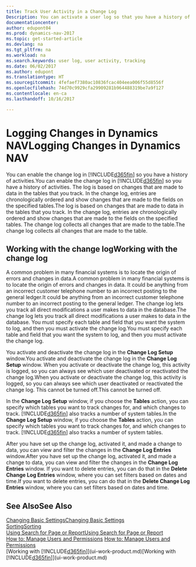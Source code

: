 ```yaml
---
title: Track User Activity in a Change Log
Description: You can activate a user log so that you have a history of any changes made to data in tracked tables.
documentationcenter: 
author: edupont04
ms.prod: dynamics-nav-2017
ms.topic: get-started-article
ms.devlang: na
ms.tgt_pltfrm: na
ms.workload: na
ms.search.keywords: user log, user activity, tracking
ms.date: 06/02/2017
ms.author: edupont
ms.translationtype: HT
ms.sourcegitcommit: 4fefaef7380ac10836fcac404eea006f55d8556f
ms.openlocfilehash: 74d70c9929cfa29909281b964488319be7a9f127
ms.contentlocale: en-ca
ms.lasthandoff: 10/16/2017

---
```

# <a name="logging-changes-in-dynamics-nav"></a><span data-ttu-id="5ed1d-103">Logging Changes in Dynamics NAV</span><span class="sxs-lookup"><span data-stu-id="5ed1d-103">Logging Changes in Dynamics NAV</span></span>
<span data-ttu-id="5ed1d-104">You can enable the change log in [!INCLUDE[d365fin](includes/d365fin_md.md)] so you have a history of activities.</span><span class="sxs-lookup"><span data-stu-id="5ed1d-104">You can enable the change log in [!INCLUDE[d365fin](includes/d365fin_md.md)] so you have a history of activities.</span></span> <span data-ttu-id="5ed1d-105">The log is based on changes that are made to data in the tables that you track. In the change log, entries are chronologically ordered and show changes that are made to the fields on the specified tables.</span><span class="sxs-lookup"><span data-stu-id="5ed1d-105">The log is based on changes that are made to data in the tables that you track. In the change log, entries are chronologically ordered and show changes that are made to the fields on the specified tables.</span></span> <span data-ttu-id="5ed1d-106">The change log collects all changes that are made to the table.</span><span class="sxs-lookup"><span data-stu-id="5ed1d-106">The change log collects all changes that are made to the table.</span></span>  

## <a name="working-with-the-change-log"></a><span data-ttu-id="5ed1d-107">Working with the change log</span><span class="sxs-lookup"><span data-stu-id="5ed1d-107">Working with the change log</span></span>
<span data-ttu-id="5ed1d-108">A common problem in many financial systems is to locate the origin of errors and changes in data.</span><span class="sxs-lookup"><span data-stu-id="5ed1d-108">A common problem in many financial systems is to locate the origin of errors and changes in data.</span></span> <span data-ttu-id="5ed1d-109">It could be anything from an incorrect customer telephone number to an incorrect posting to the general ledger.</span><span class="sxs-lookup"><span data-stu-id="5ed1d-109">It could be anything from an incorrect customer telephone number to an incorrect posting to the general ledger.</span></span> <span data-ttu-id="5ed1d-110">The change log lets you track all direct modifications a user makes to data in the database.</span><span class="sxs-lookup"><span data-stu-id="5ed1d-110">The change log lets you track all direct modifications a user makes to data in the database.</span></span> <span data-ttu-id="5ed1d-111">You must specify each table and field that you want the system to log, and then you must activate the change log.</span><span class="sxs-lookup"><span data-stu-id="5ed1d-111">You must specify each table and field that you want the system to log, and then you must activate the change log.</span></span>  

<span data-ttu-id="5ed1d-112">You activate and deactivate the change log in the **Change Log Setup** window.</span><span class="sxs-lookup"><span data-stu-id="5ed1d-112">You activate and deactivate the change log in the **Change Log Setup** window.</span></span> <span data-ttu-id="5ed1d-113">When you activate or deactivate the change log, this activity is logged, so you can always see which user deactivated or reactivated the change log.</span><span class="sxs-lookup"><span data-stu-id="5ed1d-113">When you activate or deactivate the change log, this activity is logged, so you can always see which user deactivated or reactivated the change log.</span></span> <span data-ttu-id="5ed1d-114">This cannot be turned off.</span><span class="sxs-lookup"><span data-stu-id="5ed1d-114">This cannot be turned off.</span></span>  

<span data-ttu-id="5ed1d-115">In the **Change Log Setup** window, if you choose the **Tables** action, you can specify which tables you want to track changes for, and which changes to track. [!INCLUDE[d365fin](includes/d365fin_md.md)] also tracks a number of system tables.</span><span class="sxs-lookup"><span data-stu-id="5ed1d-115">In the **Change Log Setup** window, if you choose the **Tables** action, you can specify which tables you want to track changes for, and which changes to track. [!INCLUDE[d365fin](includes/d365fin_md.md)] also tracks a number of system tables.</span></span>

<span data-ttu-id="5ed1d-116">After you have set up the change log, activated it, and made a change to data, you can view and filter the changes in the **Change Log Entries** window.</span><span class="sxs-lookup"><span data-stu-id="5ed1d-116">After you have set up the change log, activated it, and made a change to data, you can view and filter the changes in the **Change Log Entries** window.</span></span> <span data-ttu-id="5ed1d-117">If you want to delete entries, you can do that in the **Delete Change Log Entries** window, where you can set filters based on dates and time.</span><span class="sxs-lookup"><span data-stu-id="5ed1d-117">If you want to delete entries, you can do that in the **Delete Change Log Entries** window, where you can set filters based on dates and time.</span></span>  

## <a name="see-also"></a><span data-ttu-id="5ed1d-118">See Also</span><span class="sxs-lookup"><span data-stu-id="5ed1d-118">See Also</span></span>
[<span data-ttu-id="5ed1d-119">Changing Basic Settings</span><span class="sxs-lookup"><span data-stu-id="5ed1d-119">Changing Basic Settings</span></span>](ui-change-basic-settings.md)  
[<span data-ttu-id="5ed1d-120">Sorting</span><span class="sxs-lookup"><span data-stu-id="5ed1d-120">Sorting</span></span>](ui-sorting.md)  
[<span data-ttu-id="5ed1d-121">Using Search for Page or Report</span><span class="sxs-lookup"><span data-stu-id="5ed1d-121">Using Search for Page or Report</span></span>](ui-search.md)  
<span data-ttu-id="5ed1d-122">[How to: Manage Users and Permissions](ui-how-users-permissions.md)  </span><span class="sxs-lookup"><span data-stu-id="5ed1d-122">[How to: Manage Users and Permissions](ui-how-users-permissions.md)  </span></span>  
<span data-ttu-id="5ed1d-123">[Working with [!INCLUDE[d365fin](includes/d365fin_md.md)]](ui-work-product.md)</span><span class="sxs-lookup"><span data-stu-id="5ed1d-123">[Working with [!INCLUDE[d365fin](includes/d365fin_md.md)]](ui-work-product.md)</span></span>  

